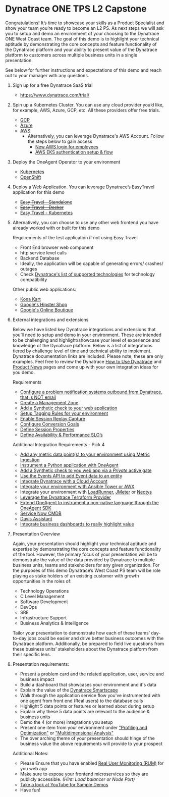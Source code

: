 # Dynatrace ONE TPS L2 Capstone

Congratulations! It’s time to showcase your skills as a Product Specialist and show your team you’re ready to become an L2 PS. As next steps we will ask you to setup and demo an environment of your choosing to the Dynatrace ONE West Coast team. The goal of this demo is to highlight your technical aptitude by demonstrating the core concepts and feature functionality of the Dynatrace platform and your ability to present value of the Dynatrace platform to customers across multiple business units in a single presentation.

See below for further instructions and expectations of this demo and reach out to your manager with any questions.

1. Sign up for a free Dynatrace SaaS trial 
    - https://www.dynatrace.com/trial/

1. Spin up a Kubernetes Cluster. You can use any cloud provider you’d like, for example, AWS, Azure, GCP, etc. All these providers offer free trials.
    - [GCP](https://cloud.google.com/free/docs/gcp-free-tier/#free-trial) 
    - [Azure](https://azure.microsoft.com/en-us/offers/ms-azr-0044p/)
    - [AWS](https://aws.amazon.com/free/)
        - Alternatively, you can leverage Dynatrace's AWS Account. Follow the steps below to gain access
            - [New AWS login for employees](https://dynatrace.sharepoint.com/sites/gotc/SitePages/AWS-Console-Login.aspx)
            - [AWS EKS authentication setup & flow](https://dev-wiki.dynatrace.org/pages/viewpage.action?spaceKey=DTONE&title=AWS+EKS+authentication+setup+and+flow)
       
1. Deploy the OneAgent Operator to your environment
    - [Kubernetes](https://www.dynatrace.com/support/help/shortlink/full-stack-dto-k8)
    - [OpenShift](https://www.dynatrace.com/support/help/shortlink/full-stack-dto-k8)

1. Deploy a Web Application. You can leverage Dynatrace’s EasyTravel application for this demo
    - <strike>[Easy Travel - Standalone](https://community.dynatrace.com/t5/Getting-started/easyTravel-Documentation-and-Download/td-p/181271)</strike>
    - <strike>[Easy Travel - Docker](https://github.com/Dynatrace/easyTravel-Docker)</strike>
    - [Easy Travel - Kubernetes](https://github.com/gguilbee/easytravel-kubernetes)

1. Alternatively, you can choose to use any other web frontend you have already worked with or built for this demo

    Requirements of the test application if not using Easy Travel
    - Front End browser web component 
    - http service level calls 
    - Backend Database
    - Ideally, the application will be capable of generating errors/ crashes/ outages
    - Check [Dynatrace's list of supported technologies](https://www.dynatrace.com/support/help/technology-support/supported-technologies-and-versions/) for technology compatibility

   Other public web applications:
    - [Kona Kart](https://github.com/BraydenNeale/dynatrace_konakart_docker)
    - [Google's Hipster Shop](https://github.com/lightstep/hipster-shop)
    - [Google's Online Boutique](https://github.com/GoogleCloudPlatform/microservices-demo)

1. External integrations and extensions

    Below we have listed key Dynatrace integrations and extensions that you’ll need to setup and demo in your environment. These are intended to be challenging and highlight/showcase your level of experience and knowledge of the Dynatrace platform. Below is a list of integrations tiered by challenge level of time and technical ability to implement. Dynatrace documentation links are included. Please note, these are only examples. Feel free to review the Dynatrace [How to Use Dynatrace](https://www.dynatrace.com/support/help/how-to-use-dynatrace/networks/) and [Product News](https://www.dynatrace.com/news/blog/) pages and come up with your own integration ideas for you demo.

    Requirements
        
    - [Configure a problem notification systems outbound from Dynatrace, that is NOT email](https://www.dynatrace.com/support/help/shortlink/problem-notifications)
    - [Create a Management Zone](https://www.dynatrace.com/support/help/how-to-use-dynatrace/management-zones/)
    - [Add a Synthetic check to your web application](https://www.dynatrace.com/support/help/how-to-use-dynatrace/synthetic-monitoring/browser-monitors/create-a-single-url-browser-monitor/)
    - [Setup Tagging Rules for your environment](https://www.dynatrace.com/support/help/how-to-use-dynatrace/tags-and-metadata/)
    - [Enable Session Replay Capture](https://www.dynatrace.com/support/help/how-to-use-dynatrace/real-user-monitoring/setup-and-configuration/web-applications/additional-configuration/configure-session-replay-for-personal-data-protection/)
    - [Configure Conversion Goals](https://www.dynatrace.com/support/help/how-to-use-dynatrace/real-user-monitoring/how-to-use-real-user-monitoring/web-applications/define-conversion-goals/)
    - [Define Session Properties](https://www.dynatrace.com/support/help/how-to-use-dynatrace/real-user-monitoring/setup-and-configuration/web-applications/additional-configuration/define-user-action-and-session-properties/)
    - [Define Availability & Performance SLO’s](https://www.dynatrace.com/support/help/shortlink/objectives-hub)
 
    Additional Integration Requirements - Pick 4

    - [Add any metric data point(s) to your environment using Metric Ingestion](https://www.dynatrace.com/support/help/how-to-use-dynatrace/metrics/metric-ingestion/)
    - [Instrument a Python application with OneAgent](https://github.com/dynatrace-oss/OneAgent-SDK-Python-AutoInstrumentation)
    - [Add a Synthetic check to you web app via a *Private* active gate](https://www.dynatrace.com/support/help/how-to-use-dynatrace/synthetic-monitoring/private-synthetic-locations/create-a-private-synthetic-location/)
    - [Use the Events API to add Event data to an entity](https://www.dynatrace.com/support/help/dynatrace-api/environment-api/events/)
    - [Integrate Dynatrace with a Cloud Account](https://www.dynatrace.com/support/help/technology-support/cloud-platforms/)
    - [Integrate your environment with Ansible Tower or AWX](https://www.dynatrace.com/support/help/setup-and-configuration/integrations/third-party-integrations/problem-notification-systems/ansible-tower-integration/)
    - Integrate your environment with [LoadRunner](https://www.dynatrace.com/support/help/setup-and-configuration/integrations/third-party-integrations/test-automation-frameworks/dynatrace-and-loadrunner-integration/), [JMeter](https://www.dynatrace.com/support/help/setup-and-configuration/integrations/third-party-integrations/test-automation-frameworks/dynatrace-and-jmeter-integration/) or [Neotys](https://www.dynatrace.com/support/help/setup-and-configuration/integrations/third-party-integrations/test-automation-frameworks/neotys-integration/)
    - [Leverage the Dynatrace Terraform Provider](https://registry.terraform.io/providers/dynatrace-oss/dynatrace/latest)
    - [Extend OneAgent to instrument a non-native language through the OneAgent SDK](https://www.dynatrace.com/support/help/extend-dynatrace/oneagent-sdk/)
    - [Service Now CMDB](https://www.dynatrace.com/support/help/setup-and-configuration/integrations/third-party-integrations/problem-notification-systems/servicenow-integration/)
    - [Davis Assistant](https://www.dynatrace.com/support/help/how-to-use-dynatrace/davis-assistant/)
    - [Integrate business dashboards to really highlight value](https://dynatrace.github.io/BizOpsConfigurator/)
 

1. Presentation Overview

    Again, your presentation should highlight your technical aptitude and expertise by demonstrating the core concepts and feature functionality of the tool. However, the primary focus of your presentation will be to demonstrate the value of the data provided by Dynatrace to multiple business units, teams and stakeholders for any given organization. For the purposes of this demo Dynatrace’s West Coast PS team will be role playing as stake holders of an existing customer with growth opportunities in the roles of:  
    
    - Technology Operations
    - C Level Management
    - Software Development
    - DevOps
    - SRE
    - Infrastructure Support
    - Business Analytics & Intelligence

    Tailor your presentation to demonstrate how each of these teams’ day-to-day jobs could be easier and drive better business outcomes with the Dynatrace platform. Additionally, be prepared to field live questions from these business units' stakeholders about the Dynatrace platform from their specific lens. 

1. Presentation requirements: 

    - Present a problem card and the related application, user, service and business impact 
    - Build a dashboard that showcases your environment and it's data
    - Explain the value of the [Dynatrace Smartscape](https://www.dynatrace.com/support/help/how-to-use-dynatrace/smartscape/visualize-your-environment-topology-through-smartscape/)
    - Walk through the application service flow you've instrumented with one agent from front end (Real users) to the database calls
    - Highlight 5 data points or features or learned about during setup
    - Explain why these 5 data points are relevant to the audience & business units 
    - Demo the 4 (or more) integrations you setup
    - Present one item from your environment under ["Profiling and Optimization"](https://www.dynatrace.com/support/help/how-to-use-dynatrace/diagnostics/) or ["Multidimensional Analysis"](https://www.dynatrace.com/support/help/how-to-use-dynatrace/diagnostics/)
    - The over arching theme of your presentation should hinge of the business value the above requirements will provide to your prospect

    Additional Notes:

    - Please Ensure that you have enabled [Real User Monitoring (RUM)](https://www.dynatrace.com/support/help/how-to-use-dynatrace/real-user-monitoring/setup-and-configuration/web-applications/initial-configuration/configure-dynatrace-real-user-monitoring-to-capture-xhr-actions/) for you web app
    - Make sure to expose your frontend microservices so they are publicly accessible. *(Hint: Load balancer or Node Port)*
    - [Take a look at YouTube for Sample Demos](https://www.youtube.com/results?search_query=dynatrace+demo)
    - Have fun!
